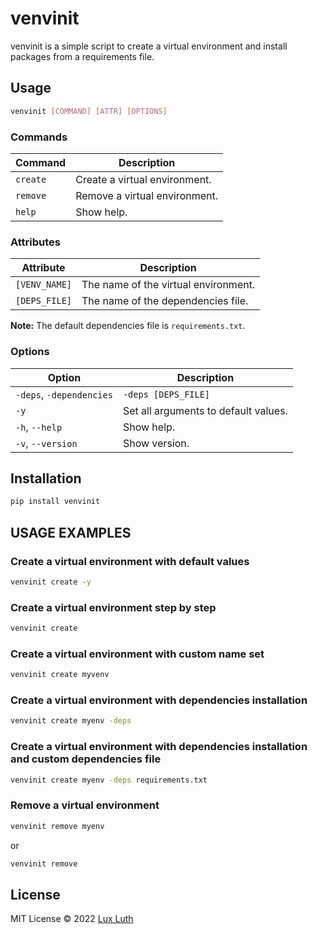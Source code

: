 # venvinit

venvinit is a simple script to create a virtual environment and install packages from a requirements file.

## Usage

```bash
venvinit [COMMAND] [ATTR] [OPTIONS]
```

### Commands

| Command | Description |
| ------- | ----------- |
| `create` | Create a virtual environment. |
| `remove` | Remove a virtual environment. |
| `help` | Show help. |

### Attributes

| Attribute | Description |
| --------- | ----------- |
| `[VENV_NAME]` | The name of the virtual environment. |
| `[DEPS_FILE]` | The name of the dependencies file. |

**Note:** The default dependencies file is `requirements.txt`.

### Options

| Option | Description |
| ------ | ----------- |
| `-deps`, `-dependencies` | `-deps [DEPS_FILE]` |
| `-y` | Set all arguments to default values. |
| `-h`, `--help` | Show help. |
| `-v`, `--version` | Show version. |


## Installation

```bash
pip install venvinit
```

## USAGE EXAMPLES

### Create a virtual environment with default values

```bash
venvinit create -y
```

### Create a virtual environment step by step

```bash
venvinit create
```

### Create a virtual environment with custom name set

```bash
venvinit create myvenv
```

### Create a virtual environment with dependencies installation

```bash
venvinit create myenv -deps
```

### Create a virtual environment with dependencies installation and custom dependencies file

```bash
venvinit create myenv -deps requirements.txt
```

### Remove a virtual environment

```bash
venvinit remove myenv
```
or

```bash
venvinit remove
```


## License
MIT License © 2022 [Lux Luth](https://github.com/luxluth)
